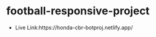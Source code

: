 ﻿# football-responsive-project
 <ul>
  <li>Live Link:https://honda-cbr-botproj.netlify.app/</li>
</ul>
